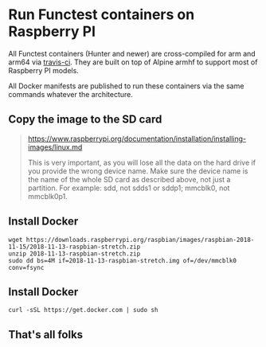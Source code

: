 # Run Functest containers on Raspberry PI

All Functest containers (Hunter and newer) are cross-compiled for arm and arm64
via [travis-ci](https://travis-ci.org/collivier/functest/branches).
They are built on top of Alpine armhf to support most of Raspberry PI models.

All Docker manifests are published to run these containers via the same
commands whatever the architecture.

## Copy the image to the SD card

> https://www.raspberrypi.org/documentation/installation/installing-images/linux.md
>
> This is very important, as you will lose all the data on the hard drive if you provide the wrong device name.
> Make sure the device name is the name of the whole SD card as described above, not just a partition. For example: sdd, not sdds1 or sddp1; mmcblk0, not mmcblk0p1.


## Install Docker

```shell
wget https://downloads.raspberrypi.org/raspbian/images/raspbian-2018-11-15/2018-11-13-raspbian-stretch.zip
unzip 2018-11-13-raspbian-stretch.zip
sudo dd bs=4M if=2018-11-13-raspbian-stretch.img of=/dev/mmcblk0 conv=fsync
```

## Install Docker

```shell
curl -sSL https://get.docker.com | sudo sh
```

## That's all folks
